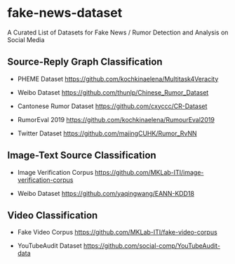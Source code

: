 # fake-news-dataset
A Curated List of Datasets for Fake News / Rumor Detection and Analysis on Social Media

## Source-Reply Graph Classification

* PHEME Dataset
https://github.com/kochkinaelena/Multitask4Veracity

* Weibo Dataset
https://github.com/thunlp/Chinese_Rumor_Dataset

* Cantonese Rumor Dataset
https://github.com/cxyccc/CR-Dataset

* RumorEval 2019
https://github.com/kochkinaelena/RumourEval2019

* Twitter Dataset
https://github.com/majingCUHK/Rumor_RvNN

## Image-Text Source Classification
* Image Verification Corpus
https://github.com/MKLab-ITI/image-verification-corpus

* Weibo Dataset
https://github.com/yaqingwang/EANN-KDD18

## Video Classification

* Fake Video Corpus
https://github.com/MKLab-ITI/fake-video-corpus

* YouTubeAudit Dataset
https://github.com/social-comp/YouTubeAudit-data
